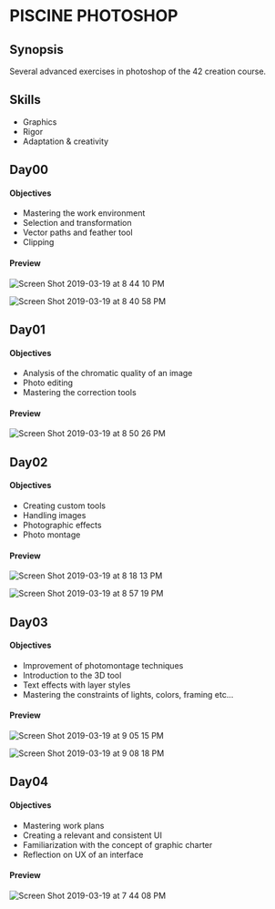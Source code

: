 # PISCINE PHOTOSHOP

## Synopsis
Several advanced exercises in photoshop of the 42 creation course.

## Skills
- Graphics 
- Rigor 
- Adaptation & creativity

## Day00
#### Objectives
- Mastering the work environment
- Selection and transformation
- Vector paths and feather tool
- Clipping

#### Preview
![Screen Shot 2019-03-19 at 8 44 10 PM](https://user-images.githubusercontent.com/38137535/54636945-c9e85e00-4a87-11e9-8253-97723177fb44.png)

![Screen Shot 2019-03-19 at 8 40 58 PM](https://user-images.githubusercontent.com/38137535/54636965-d40a5c80-4a87-11e9-933e-e85eb0328ac1.png)

## Day01
#### Objectives
- Analysis of the chromatic quality of an image
- Photo editing
- Mastering the correction tools

#### Preview
![Screen Shot 2019-03-19 at 8 50 26 PM](https://user-images.githubusercontent.com/38137535/54637320-a8d43d00-4a88-11e9-9827-3bede08fc1e4.png)

## Day02
#### Objectives
- Creating custom tools
- Handling images
- Photographic effects
- Photo montage

#### Preview
![Screen Shot 2019-03-19 at 8 18 13 PM](https://user-images.githubusercontent.com/38137535/54637655-75de7900-4a89-11e9-9482-e94dfce8fca5.png)

![Screen Shot 2019-03-19 at 8 57 19 PM](https://user-images.githubusercontent.com/38137535/54637723-a1616380-4a89-11e9-8f9c-8aae6af4208c.png)

## Day03
#### Objectives
- Improvement of photomontage techniques
- Introduction to the 3D tool
- Text effects with layer styles
- Mastering the constraints of lights, colors, framing etc...

#### Preview
![Screen Shot 2019-03-19 at 9 05 15 PM](https://user-images.githubusercontent.com/38137535/54638188-bd193980-4a8a-11e9-81bd-534b2cbb404e.png)

![Screen Shot 2019-03-19 at 9 08 18 PM](https://user-images.githubusercontent.com/38137535/54638346-27ca7500-4a8b-11e9-96f8-7c6bb0a46e9c.png)

## Day04
#### Objectives
- Mastering work plans
- Creating a relevant and consistent UI
- Familiarization with the concept of graphic charter
- Reflection on UX of an interface

#### Preview
![Screen Shot 2019-03-19 at 7 44 08 PM](https://user-images.githubusercontent.com/38137535/54638455-58aaaa00-4a8b-11e9-9665-023658405ffc.png)
